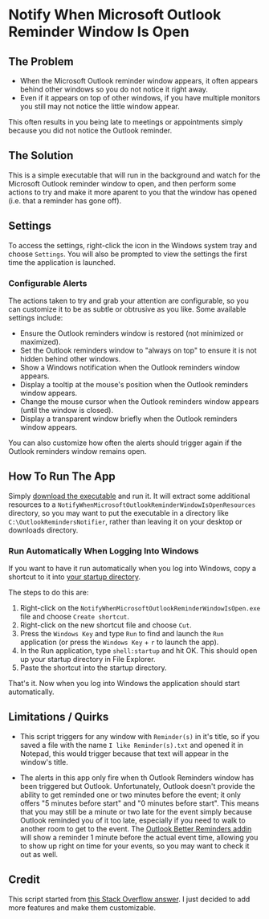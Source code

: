 # Notify When Microsoft Outlook Reminder Window Is Open

## The Problem

* When the Microsoft Outlook reminder window appears, it often appears behind other windows so you do not notice it right away.
* Even if it appears on top of other windows, if you have multiple monitors you still may not notice the little window appear.

This often results in you being late to meetings or appointments simply because you did not notice the Outlook reminder.


## The Solution

This is a simple executable that will run in the background and watch for the Microsoft Outlook reminder window to open, and then perform some actions to try and make it more aparent to you that the window has opened (i.e. that a reminder has gone off).


## Settings

To access the settings, right-click the icon in the Windows system tray and choose `Settings`. You will also be prompted to view the settings the first time the application is launched.

### Configurable Alerts

The actions taken to try and grab your attention are configurable, so you can customize it to be as subtle or obtrusive as you like. Some available settings include:

* Ensure the Outlook reminders window is restored (not minimized or maximized).
* Set the Outlook reminders window to "always on top" to ensure it is not hidden behind other windows.
* Show a Windows notification when the Outlook reminders window appears.
* Display a tooltip at the mouse's position when the Outlook reminders window appears.
* Change the mouse cursor when the Outlook reminders window appears (until the window is closed).
* Display a transparent window briefly when the Outlook reminders window appears.

You can also customize how often the alerts should trigger again if the Outlook reminders window remains open.


## How To Run The App

Simply [download the executable][DownloadLatestVersionOfExecutableUrl] and run it. It will extract some additional resources to a `NotifyWhenMicrosoftOutlookReminderWindowIsOpenResources` directory, so you may want to put the executable in a directory like `C:\OutlookRemindersNotifier`, rather than leaving it on your desktop or downloads directory.


### Run Automatically When Logging Into Windows

 If you want to have it run automatically when you log into Windows, copy a shortcut to it into [your startup directory][HowToOpenStartupDirectoryInstructionsUrl].

 The steps to do this are:
 1. Right-click on the `NotifyWhenMicrosoftOutlookReminderWindowIsOpen.exe` file and choose `Create shortcut`.
 2. Right-click on the new shortcut file and choose `Cut`.
 3. Press the `Windows Key` and type `Run` to find and launch the `Run` application (or press the `Windows Key` + `r` to launch the app).
 4. In the Run application, type `shell:startup` and hit OK. This should open up your startup directory in File Explorer.
 5. Paste the shortcut into the startup directory.

That's it. Now when you log into Windows the application should start automatically.


## Limitations / Quirks

* This script triggers for any window with `Reminder(s)` in it's title, so if you saved a file with the name `I like Reminder(s).txt` and opened it in Notepad, this would trigger because that text will appear in the window's title.

* The alerts in this app only fire when th Outlook Reminders window has been triggered but Outlook. Unfortunately, Outlook doesn't provide the ability to get reminded one or two minutes before the event; it only offers "5 minutes before start" and "0 minutes before start". This means that you may still be a minute or two late for the event simply because Outlook reminded you of it too late, especially if you need to walk to another room to get to the event. The [Outlook Better Reminders addin][OutlookBetterRemindersOutlookAddinGitHubUrl] will show a reminder 1 minute before the actual event time, allowing you to show up right on time for your events, so you may want to check it out as well.


## Credit

This script started from [this Stack Overflow answer][StackOverflowPostThatScriptStartedFromUrl]. I just decided to add more features and make them customizable.


<!-- Links -->
[DownloadLatestVersionOfExecutableUrl]: https://github.com/deadlydog/NotifyWhenMicrosoftOutlookReminderWindowIsOpen/releases
[HowToOpenStartupDirectoryInstructionsUrl]: https://www.thewindowsclub.com/startup-folder-in-windows-8
[StackOverflowPostThatScriptStartedFromUrl]: https://stackoverflow.com/a/35154133/602585
[OutlookBetterRemindersOutlookAddinGitHubUrl]: https://github.com/ben-spiller/OutlookBetterReminders